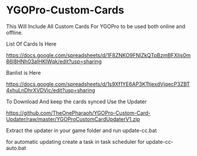 # YGOPro-Custom-Cards

This Will Include All Custom Cards For YGOPro to be used both online and offline.

List Of Cards Is Here 

https://docs.google.com/spreadsheets/d/1F8ZNKO9FNlZkQTpBzmBFXIjs0m86l8HNh03aIHKIWqk/edit?usp=sharing

Banlist is Here

https://docs.google.com/spreadsheets/d/1s9Xf1YE6AP3KTtjexdVjqecP3ZBT4xhuLnDhrXVDVic/edit?usp=sharing

To Download And keep the cards synced Use the Updater

https://github.com/TheOnePharaoh/YGOPro-Custom-Card-Updater/raw/master/YGOProCustomCardUpdaterV1.zip

Extract the updater in your game folder and run update-cc.bat

for automatic updating create a task in task scheduler for update-cc-auto.bat
